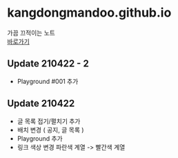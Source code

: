 # kangdongmandoo.github.io
가끔 끄적이는 노트  
[바로가기](https://ehdals.netlify.app/)
## Update 210422 - 2
+ Playground #001 추가
## Update 210422
+ 글 목록 접기/펼치기 추가
+ 배치 변경
( 공지, 글 목록 )
+ Playground 추가
+ 링크 색상 변경
파란색 계열 -> 빨간색 계열

